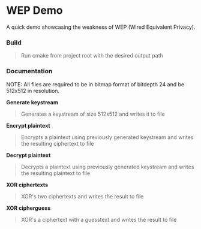 # WEP Demo
A quick demo showcasing the weakness of WEP (Wired Equivalent Privacy).

### Build
>Run cmake from project root with the desired output path
>
### Documentation
NOTE: All files are required to be in bitmap format of bitdepth 24 and be 512x512 in resolution.
>
**Generate keystream**
>Generates a keystream of size 512x512 and writes it to file
>
**Encrypt plaintext**
>Encrypts a plaintext using previously generated keystream and writes the resulting ciphertext to file
>
**Decrypt plaintext**
>Decrypts a plaintext using previously generated keystream and writes the resulting plaintext to file
>
**XOR ciphertexts**
>XOR's two ciphertexts and writes the result to file
>
**XOR cipherguess**
>XOR's a ciphertext with a guesstext and writes the result to file
>
